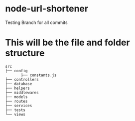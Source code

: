 # node-url-shortener
Testing Branch for all commits



# This will be the file and folder structure

    src
    ├── config
           ├── constants.js   
    ├── controllers  
    ├── database
    ├── helpers  
    ├── middlewares 
    ├── models 
    ├── routes   
    ├── services  
    ├── tests  
    └── views                     
